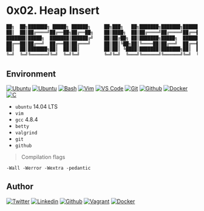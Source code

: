 # 0x02. Heap Insert

```c
██╗  ██╗███████╗ █████╗ ██████╗     ██╗███╗   ██╗███████╗███████╗██████╗ ████████╗
██║  ██║██╔════╝██╔══██╗██╔══██╗    ██║████╗  ██║██╔════╝██╔════╝██╔══██╗╚══██╔══╝
███████║█████╗  ███████║██████╔╝    ██║██╔██╗ ██║███████╗█████╗  ██████╔╝   ██║
██╔══██║██╔══╝  ██╔══██║██╔═══╝     ██║██║╚██╗██║╚════██║██╔══╝  ██╔══██╗   ██║
██║  ██║███████╗██║  ██║██║         ██║██║ ╚████║███████║███████╗██║  ██║   ██║
╚═╝  ╚═╝╚══════╝╚═╝  ╚═╝╚═╝         ╚═╝╚═╝  ╚═══╝╚══════╝╚══════╝╚═╝  ╚═╝   ╚═╝
```

## Environment

[![Ubuntu](https://img.shields.io/static/v1?label=&message=Ubuntu&color=E95420&logo=Ubuntu&logoColor=E95420&labelColor=2F333A)](https://ubuntu.com/)<!-- ubuntu -->
[![Ubuntu](https://img.shields.io/static/v1?label=&message=Kali%20Linux&color=557C94&logo=Kali%20Linux&logoColor=557C94&labelColor=2F333A)](https://www.kali.org/)<!-- kali linux -->
[![Bash](https://img.shields.io/static/v1?label=&message=GNU%20Bash&color=4EAA25&logo=GNU%20Bash&logoColor=4EAA25&labelColor=2F333A)](https://www.gnu.org/software/bash/)<!-- bash -->
[![Vim](https://img.shields.io/static/v1?label=&message=Vim&color=019733&logo=Vim&logoColor=019733&labelColor=2F333A)](https://www.vim.org/)<!-- vim -->
[![VS Code](https://img.shields.io/static/v1?label=&message=Visual%20Studio%20Code&color=007ACC&logo=Visual%20Studio%20Code&logoColor=007ACC&labelColor=2F333A)](https://code.visualstudio.com/)<!-- vs code -->
[![Git](https://img.shields.io/static/v1?label=&message=Git&color=F05032&logo=Git&logoColor=F05032&labelColor=2F333A)](https://git-scm.com/)<!-- git -->
[![Github](https://img.shields.io/static/v1?label=&message=GitHub&color=181717&logo=GitHub&logoColor=f2f2f2&labelColor=2F333A)](https://github.com)<!-- github -->
[![Docker](https://img.shields.io/static/v1?label=&message=Docker&color=2496ED&logo=Docker&labelColor=2F333A)](https://hub.docker.com)<!-- docker -->
[![C](https://img.shields.io/static/v1?label=&message=C%20Language&color=5C6BC0&logo=c&logoColor=A8B9CC&labelColor=2F333A)](https://www.cprogramming.com/)<!-- c -->

- `ubuntu` 14.04 LTS
- `vim`
- `gcc` 4.8.4
- `betty`
- `valgrind`
- `git`
- `github`

> Compilation flags

`-Wall -Werror -Wextra -pedantic`

## Author

<!-- twitter -->
[![Twitter](https://img.shields.io/twitter/follow/ralex_uy?style=social)](https://twitter.com/ralex_uy) <!-- linkedin --> [![Linkedin](https://img.shields.io/badge/LinkedIn-+27K-blue?style=social&logo=linkedin)](https://www.linkedin.com/in/ronald-rivero/) <!-- github --> [![Github](https://img.shields.io/github/followers/ralexrivero?style=social)](https://github.com/ralexrivero/) <!-- vagrant --> [![Vagrant](https://img.shields.io/static/v1?label=&message=Vagrant%20Profile&color=1868F2&logo=vagrant&labelColor=2F333A)](https://app.vagrantup.com/ralexrivero) <!-- docker --> [![Docker](https://img.shields.io/static/v1?label=&message=Docker%20Profile&color=2496ED&logo=Docker&labelColor=2F333A)](https://hub.docker.com/u/ralexrivero)
